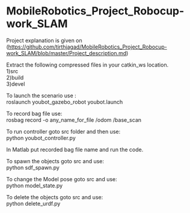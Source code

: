 # MobileRobotics_Project_Robocup-work_SLAM

Project explanation is given on (https://github.com/tirthjagad/MobileRobotics_Project_Robocup-work_SLAM/blob/master/Project_description.md)

Extract the following compressed files in your catkin_ws location.<br/> 
1)src <br/>
2)build <br/>
3)devel <br/>

To launch the scenario use : <br/>
roslaunch youbot_gazebo_robot youbot.launch

To record bag file use: <br/>
rosbag record -o any_name_for_file /odom /base_scan

To run controller goto src folder and then use: <br/>
python youbot_controller.py

In Matlab put recorded bag file name and run the code.

To spawn the objects goto src and use:<br/>
python sdf_spawn.py

To change the Model pose goto src and use:<br/>
python model_state.py


To delete the objects goto src and use:<br/>
python delete_urdf.py



